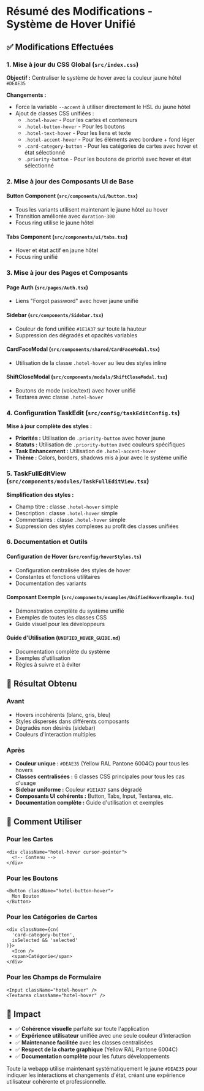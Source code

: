 # Résumé des Modifications - Système de Hover Unifié

## ✅ Modifications Effectuées

### 1. Mise à jour du CSS Global (`src/index.css`)

**Objectif :** Centraliser le système de hover avec la couleur jaune hôtel `#DEAE35`

**Changements :**
- Force la variable `--accent` à utiliser directement le HSL du jaune hôtel
- Ajout de classes CSS unifiées :
  - `.hotel-hover` - Pour les cartes et conteneurs
  - `.hotel-button-hover` - Pour les boutons
  - `.hotel-text-hover` - Pour les liens et texte
  - `.hotel-accent-hover` - Pour les éléments avec bordure + fond léger
  - `.card-category-button` - Pour les catégories de cartes avec hover et état sélectionné
  - `.priority-button` - Pour les boutons de priorité avec hover et état sélectionné

### 2. Mise à jour des Composants UI de Base

#### Button Component (`src/components/ui/button.tsx`)
- Tous les variants utilisent maintenant le jaune hôtel au hover
- Transition améliorée avec `duration-300`
- Focus ring utilise le jaune hôtel

#### Tabs Component (`src/components/ui/tabs.tsx`)
- Hover et état actif en jaune hôtel
- Focus ring unifié

### 3. Mise à jour des Pages et Composants

#### Page Auth (`src/pages/Auth.tsx`)
- Liens "Forgot password" avec hover jaune unifié

#### Sidebar (`src/components/Sidebar.tsx`)
- Couleur de fond unifiée `#1E1A37` sur toute la hauteur
- Suppression des dégradés et opacités variables

#### CardFaceModal (`src/components/shared/CardFaceModal.tsx`)
- Utilisation de la classe `.hotel-hover` au lieu des styles inline

#### ShiftCloseModal (`src/components/modals/ShiftCloseModal.tsx`)
- Boutons de mode (voice/text) avec hover unifié
- Textarea avec classe `.hotel-hover`

### 4. Configuration TaskEdit (`src/config/taskEditConfig.ts`)

**Mise à jour complète des styles :**
- **Priorités :** Utilisation de `.priority-button` avec hover jaune
- **Statuts :** Utilisation de `.priority-button` avec couleurs spécifiques
- **Task Enhancement :** Utilisation de `.hotel-accent-hover`
- **Thème :** Colors, borders, shadows mis à jour avec le système unifié

### 5. TaskFullEditView (`src/components/modules/TaskFullEditView.tsx`)

**Simplification des styles :**
- Champ titre : classe `.hotel-hover` simple
- Description : classe `.hotel-hover` simple
- Commentaires : classe `.hotel-hover` simple
- Suppression des styles complexes au profit des classes unifiées

### 6. Documentation et Outils

#### Configuration de Hover (`src/config/hoverStyles.ts`)
- Configuration centralisée des styles de hover
- Constantes et fonctions utilitaires
- Documentation des variants

#### Composant Exemple (`src/components/examples/UnifiedHoverExample.tsx`)
- Démonstration complète du système unifié
- Exemples de toutes les classes CSS
- Guide visuel pour les développeurs

#### Guide d'Utilisation (`UNIFIED_HOVER_GUIDE.md`)
- Documentation complète du système
- Exemples d'utilisation
- Règles à suivre et à éviter

## 🎯 Résultat Obtenu

### Avant
- Hovers incohérents (blanc, gris, bleu)
- Styles dispersés dans différents composants
- Dégradés non désirés (sidebar)
- Couleurs d'interaction multiples

### Après
- **Couleur unique :** `#DEAE35` (Yellow RAL Pantone 6004C) pour tous les hovers
- **Classes centralisées :** 6 classes CSS principales pour tous les cas d'usage
- **Sidebar uniforme :** Couleur `#1E1A37` sans dégradé
- **Composants UI cohérents :** Button, Tabs, Input, Textarea, etc.
- **Documentation complète :** Guide d'utilisation et exemples

## 🔧 Comment Utiliser

### Pour les Cartes
```tsx
<div className="hotel-hover cursor-pointer">
  <!-- Contenu -->
</div>
```

### Pour les Boutons
```tsx
<Button className="hotel-button-hover">
  Mon Bouton
</Button>
```

### Pour les Catégories de Cartes
```tsx
<div className={cn(
  'card-category-button',
  isSelected && 'selected'
)}>
  <Icon />
  <span>Catégorie</span>
</div>
```

### Pour les Champs de Formulaire
```tsx
<Input className="hotel-hover" />
<Textarea className="hotel-hover" />
```

## 🚀 Impact

- ✅ **Cohérence visuelle** parfaite sur toute l'application
- ✅ **Expérience utilisateur** unifiée avec une seule couleur d'interaction
- ✅ **Maintenance facilitée** avec les classes centralisées
- ✅ **Respect de la charte graphique** (Yellow RAL Pantone 6004C)
- ✅ **Documentation complète** pour les futurs développements

Toute la webapp utilise maintenant systématiquement le jaune `#DEAE35` pour indiquer les interactions et changements d'état, créant une expérience utilisateur cohérente et professionnelle.
